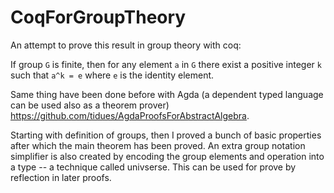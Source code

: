# CoqForGroupTheory
An attempt to prove this result in group theory with coq:

If group `G` is finite, then for any element `a` in `G` there exist a positive integer `k` such that `a^k = e` where `e` is the identity element.

Same thing have been done before with Agda (a dependent typed language can be used also as a theorem prover) https://github.com/tidues/AgdaProofsForAbstractAlgebra.

Starting with definition of groups, then I proved a bunch of basic properties after which the main theorem has been proved. An extra group notation simplifier is also created by encoding the group elements and operation into a type -- a technique called univserse. This can be used for prove by reflection in later proofs.
